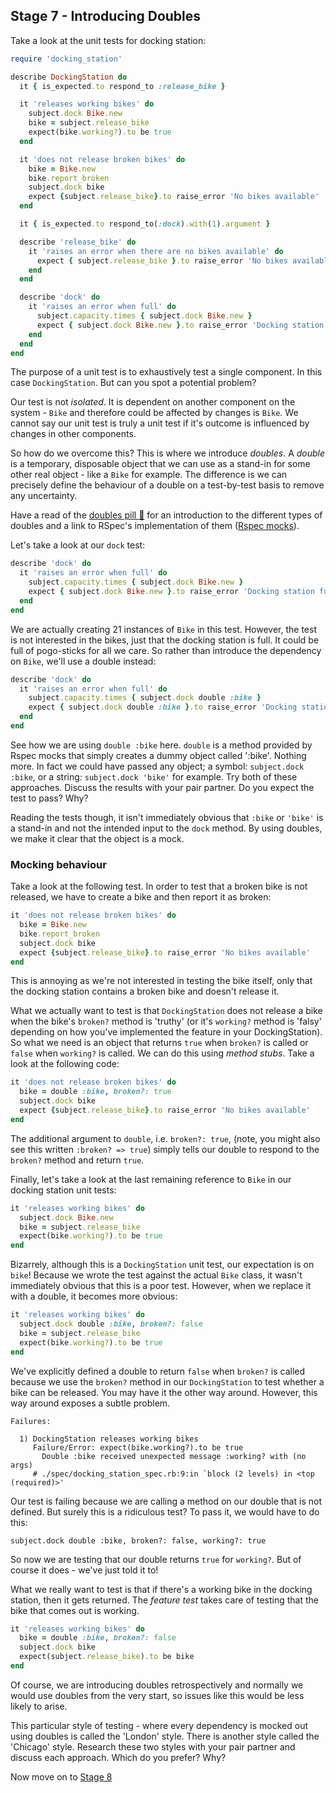 ## Stage 7 - Introducing Doubles

Take a look at the unit tests for docking station:

```ruby
require 'docking_station'

describe DockingStation do
  it { is_expected.to respond_to :release_bike }

  it 'releases working bikes' do
    subject.dock Bike.new
    bike = subject.release_bike
    expect(bike.working?).to be true
  end

  it 'does not release broken bikes' do
    bike = Bike.new
    bike.report_broken
    subject.dock bike
    expect {subject.release_bike}.to raise_error 'No bikes available'
  end

  it { is_expected.to respond_to(:dock).with(1).argument }

  describe 'release_bike' do
    it 'raises an error when there are no bikes available' do
      expect { subject.release_bike }.to raise_error 'No bikes available'
    end
  end

  describe 'dock' do
    it 'raises an error when full' do
      subject.capacity.times { subject.dock Bike.new }
      expect { subject.dock Bike.new }.to raise_error 'Docking station full'
    end
  end
end
```

The purpose of a unit test is to exhaustively test a single component.  In this case `DockingStation`.  But can you spot a potential problem?

Our test is not *isolated*.  It is dependent on another component on the system - `Bike` and therefore could be affected by changes is `Bike`.  We cannot say our unit test is truly a unit test if it's outcome is influenced by changes in other components.

So how do we overcome this?  This is where we introduce *doubles*.  A *double* is a temporary, disposable object that we can use as a stand-in for some other real object - like a `Bike` for example.  The difference is we can precisely define the behaviour of a double on a test-by-test basis to remove any uncertainty.

Have a read of the [doubles pill&nbsp;:pill:](../pills/doubles.md) for an introduction to the different types of doubles and a link to RSpec's implementation of them ([Rspec mocks](https://relishapp.com/rspec/rspec-mocks/docs)).

Let's take a look at our `dock` test:
```ruby
describe 'dock' do
  it 'raises an error when full' do
    subject.capacity.times { subject.dock Bike.new }
    expect { subject.dock Bike.new }.to raise_error 'Docking station full'
  end
end
```
We are actually creating 21 instances of `Bike` in this test.  However, the test is not interested in the bikes, just that the docking station is full.  It could be full of pogo-sticks for all we care.  So rather than introduce the dependency on `Bike`, we'll use a double instead:

```ruby
describe 'dock' do
  it 'raises an error when full' do
    subject.capacity.times { subject.dock double :bike }
    expect { subject.dock double :bike }.to raise_error 'Docking station full'
  end
end
```

See how we are using `double :bike` here.  `double` is a method provided by Rspec mocks that simply creates a dummy object called ':bike'.  Nothing more.  In fact we could have passed any object; a symbol: `subject.dock :bike`, or a string: `subject.dock 'bike'` for example.  Try both of these approaches.  Discuss the results with your pair partner.  Do you expect the test to pass?  Why?

Reading the tests though, it isn't immediately obvious that `:bike` or `'bike'` is a stand-in and not the intended input to the `dock` method.  By using doubles, we make it clear that the object is a mock.

### Mocking behaviour
Take a look at the following test.  In order to test that a broken bike is not released, we have to create a bike and then report it as broken:
```ruby
it 'does not release broken bikes' do
  bike = Bike.new
  bike.report_broken
  subject.dock bike
  expect {subject.release_bike}.to raise_error 'No bikes available'
end
```
This is annoying as we're not interested in testing the bike itself, only that the docking station contains a broken bike and doesn't release it.

What we actually want to test is that `DockingStation` does not release a bike when the bike's `broken?` method is 'truthy' (or it's `working?` method is 'falsy' depending on how you've implemented the feature in your DockingStation).  So what we need is an object that returns `true` when `broken?` is called or `false` when `working?` is called.  We can do this using *method stubs*.  Take a look at the following code:
```ruby
it 'does not release broken bikes' do
  bike = double :bike, broken?: true
  subject.dock bike
  expect {subject.release_bike}.to raise_error 'No bikes available'
end
```
The additional argument to `double`, i.e. `broken?: true`, (note, you might also see this written `:broken? => true`) simply tells our double to respond to the `broken?` method and return `true`.

Finally, let's take a look at the last remaining reference to `Bike` in our docking station unit tests:

```ruby
it 'releases working bikes' do
  subject.dock Bike.new
  bike = subject.release_bike
  expect(bike.working?).to be true
end
```
Bizarrely, although this is a `DockingStation` unit test, our expectation is on `bike`!  Because we wrote the test against the actual `Bike` class, it wasn't immediately obvious that this is a poor test.  However, when we replace it with a double, it becomes more obvious:

```ruby
it 'releases working bikes' do
  subject.dock double :bike, broken?: false
  bike = subject.release_bike
  expect(bike.working?).to be true
end
```
We've explicitly defined a double to return `false` when `broken?` is called because we use the `broken?` method in our `DockingStation` to test whether a bike can be released.  You may have it the other way around.  However, this way around exposes a subtle problem.
```
Failures:

  1) DockingStation releases working bikes
     Failure/Error: expect(bike.working?).to be true
       Double :bike received unexpected message :working? with (no args)
     # ./spec/docking_station_spec.rb:9:in `block (2 levels) in <top (required)>'
```
Our test is failing because we are calling a method on our double that is not defined.  But surely this is a ridiculous test?  To pass it, we would have to do this:
```
subject.dock double :bike, broken?: false, working?: true
```
So now we are testing that our double returns `true` for `working?`.  But of course it does - we've just told it to!

What we really want to test is that if there's a working bike in the docking station, then it gets returned.  The *feature test* takes care of testing that the bike that comes out is working.
```ruby
it 'releases working bikes' do
  bike = double :bike, broken?: false
  subject.dock bike
  expect(subject.release_bike).to be bike
end
```


Of course, we are introducing doubles retrospectively and normally we would use doubles from the very start, so issues like this would be less likely to arise.

This particular style of testing - where every dependency is mocked out using doubles is called the 'London' style.  There is another style called the 'Chicago' style.  Research these two styles with your pair partner and discuss each approach.  Which do you prefer?  Why?

Now move on to [Stage 8](boris_bikes_stage_8.md)
